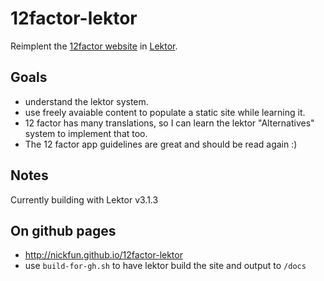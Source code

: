 # 12factor-lektor

Reimplent the [12factor website](https://github.com/heroku/12factor) in [Lektor](https://github.com/lektor/lektor).

## Goals

- understand the lektor system.
- use freely avaiable content to populate a static site while learning it.
- 12 factor has many translations, so I can learn the lektor "Alternatives" system to implement that too.
- The 12 factor app guidelines are great and should be read again :)

## Notes

Currently building with Lektor v3.1.3

## On github pages

- http://nickfun.github.io/12factor-lektor
- use `build-for-gh.sh` to have lektor build the site and output to `/docs`
